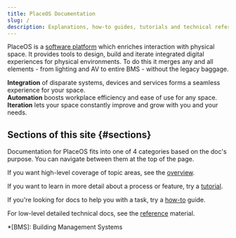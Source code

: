 ```yaml
---
title: PlaceOS Documentation
slug: /
description: Explanations, how-to guides, tutorials and technical references for working with and building on PlaceOS.
---
```

<!-- This is a placeholder page in markdown to be replaced post-mvp with a more pleasing React page -->

PlaceOS is a [software platform](https://place.technology/solutions/platform) which enriches interaction with physical space.
It provides tools to design, build and iterate integrated digital experiences for physical environments. 
To do this it merges any and all elements - from lighting and AV to entire BMS - without the legacy baggage.

**Integration** of disparate systems, devices and services forms a seamless experience for your space.  
**Automation** boosts workplace efficiency and ease of use for any space.   
**Iteration** lets your space constantly improve and grow with you and your needs. 

<!-- Todo, have icons etc to match the place.tech/solutions/platform page -->

## Sections of this site {#sections}

Documentation for PlaceOS fits into one of 4 categories based on the doc's purpose. 
You can navigate between them at the top of the page.

If you want high-level coverage of topic areas, see the [overview](../overview).

If you want to learn in more detail about a process or feature, try a [tutorial](../tutorial/).

If you're looking for docs to help you with a task, try a [how-to](../how-to/) guide.

For low-level detailed technical docs, see the [reference](../reference/) material.

<!-- Todo: add a neat version of the doc compass in suitable theme -->

*[BMS]: Building Management Systems